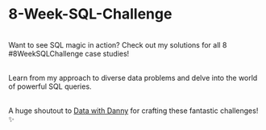 # 8-Week-SQL-Challenge

<br>Want to see SQL magic in action? Check out my solutions for all 8 #8WeekSQLChallenge case studies! <br/>

<br>Learn from my approach to diverse data problems and delve into the world of powerful SQL queries. <br/>

<br>A huge shoutout to [Data with Danny](https://www.linkedin.com/company/datawithdanny/) for crafting these fantastic challenges! ✨ <br/>
